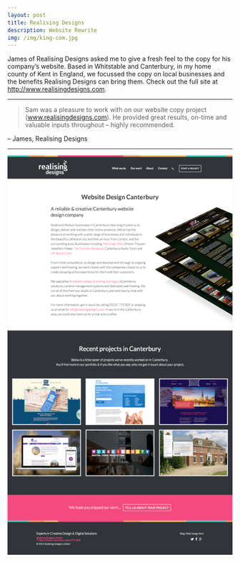```yaml
---
layout: post
title: Realising Designs
description: Website Rewrite
img: /img/king-com.jpg
---
```


James of Realising Designs asked me to give a fresh feel to the copy for his company’s website. Based in Whitstable and Canterbury, in my home county of Kent in England, we focussed the copy on local businesses and the benefits Realising Designs can bring them. Check out the full site at http://www.realisingdesigns.com.

---

>Sam was a pleasure to work with on our website copy project (www.realisingdesigns.com). He provided great results, on-time and valuable inputs throughout – highly recommended.

– James, Realising Designs

---

<img src="sh-rdl-canterbury.png">